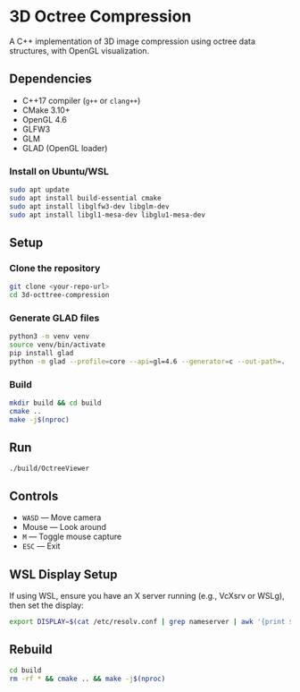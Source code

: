 # 3D Octree Compression

A C++ implementation of 3D image compression using octree data structures, with OpenGL visualization.

## Dependencies

- C++17 compiler (`g++` or `clang++`)
- CMake 3.10+
- OpenGL 4.6
- GLFW3
- GLM
- GLAD (OpenGL loader)

### Install on Ubuntu/WSL

```bash
sudo apt update
sudo apt install build-essential cmake
sudo apt install libglfw3-dev libglm-dev
sudo apt install libgl1-mesa-dev libglu1-mesa-dev
```

## Setup

### Clone the repository

```bash
git clone <your-repo-url>
cd 3d-octtree-compression
```

### Generate GLAD files

```bash
python3 -m venv venv
source venv/bin/activate
pip install glad
python -m glad --profile=core --api=gl=4.6 --generator=c --out-path=.
```

### Build

```bash
mkdir build && cd build
cmake ..
make -j$(nproc)
```

## Run

```bash
./build/OctreeViewer
```

## Controls

- `WASD` — Move camera
- Mouse — Look around
- `M` — Toggle mouse capture
- `ESC` — Exit

## WSL Display Setup

If using WSL, ensure you have an X server running (e.g., VcXsrv or WSLg), then set the display:

```bash
export DISPLAY=$(cat /etc/resolv.conf | grep nameserver | awk '{print $2}'):0.0
```

## Rebuild

```bash
cd build
rm -rf * && cmake .. && make -j$(nproc)
```
